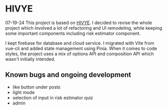 # HIVYE 
07-19-24
This project is based on [HIVYE](https://github.com/AaronVillano/Mobile_Application.git).  I decided to revise the whole project which involved a lot of refactoring and UI remodeling, while keeping some important components including risk estimator component. 

I kept firebase for database and cloud service. I migrated with Vite from vue-cli and added state management using Pinia. When it comes to code styles, the project uses a mix of options API and composition API which wasn't initially intended.

## Known bugs and ongoing development
- like button under posts
- light mode
- selection of input in risk estimator quiz
- admin


